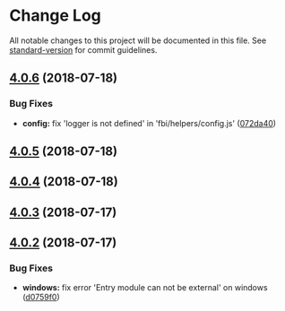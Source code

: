 # Change Log

All notable changes to this project will be documented in this file. See [standard-version](https://github.com/conventional-changelog/standard-version) for commit guidelines.

<a name="4.0.6"></a>
## [4.0.6](https://github.com/fbi-templates/fbi-project-mod/compare/v4.0.5...v4.0.6) (2018-07-18)


### Bug Fixes

* **config:** fix 'logger is not defined' in 'fbi/helpers/config.js' ([072da40](https://github.com/fbi-templates/fbi-project-mod/commit/072da40))



<a name="4.0.5"></a>
## [4.0.5](https://github.com/fbi-templates/fbi-project-mod/compare/v4.0.4...v4.0.5) (2018-07-18)



<a name="4.0.4"></a>
## [4.0.4](https://github.com/fbi-templates/fbi-project-mod/compare/v4.0.3...v4.0.4) (2018-07-18)



<a name="4.0.3"></a>
## [4.0.3](https://github.com/fbi-templates/fbi-project-mod/compare/v4.0.2...v4.0.3) (2018-07-17)



<a name="4.0.2"></a>
## [4.0.2](https://github.com/fbi-templates/fbi-project-mod/compare/v4.0.1...v4.0.2) (2018-07-17)


### Bug Fixes

* **windows:** fix error 'Entry module can not be external' on windows ([d0759f0](https://github.com/fbi-templates/fbi-project-mod/commit/d0759f0))
